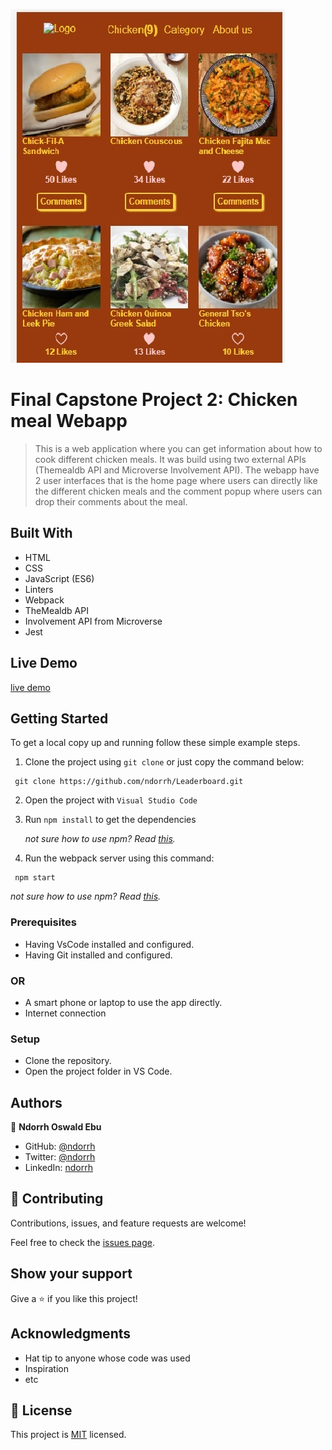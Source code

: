 ![](/projectimage.jpg)

# Final Capstone Project 2: Chicken meal Webapp
> This is a web application where you can get information about how to cook different chicken meals. It was build using two external APIs (Themealdb API and Microverse Involvement API).
> The webapp have 2 user interfaces that is the home page where users can directly like the different chicken meals and the comment popup where users can drop their comments about the meal.

## Built With

- HTML
- CSS
- JavaScript (ES6)
- Linters
- Webpack
- TheMealdb API
- Involvement API from Microverse
- Jest

## Live Demo
[live demo](https://ndorrh.github.io/FinalCapstoneJavascript/)


## Getting Started
To get a local copy up and running follow these simple example steps.
1. Clone the project using `git clone` or just copy the command below:
  ```
   git clone https://github.com/ndorrh/Leaderboard.git
   ```
2. Open the project with `Visual Studio Code`
3. Run `npm install` to get the dependencies

   *not sure how to use npm? Read [this](https://docs.npmjs.com/downloading-and-installing-node-js-and-npm).*
4. Run the webpack server using this command:
  ```
   npm start
   ```
  *not sure how to use npm? Read [this](https://docs.npmjs.com/downloading-and-installing-node-js-and-npm).*

### Prerequisites
- Having VsCode installed and configured.
- Having Git installed and configured.
### OR
- A smart phone or laptop to use the app directly.
- Internet connection

### Setup
- Clone the repository.
- Open the project folder in VS Code.

## Authors

👤 **Ndorrh Oswald Ebu**

- GitHub: [@ndorrh](https://github.com/ndorrh)
- Twitter: [@ndorrh](https://twitter.com/ndorrh)
- LinkedIn: [ndorrh](https://www.linkedin.com/in/ndorrh-oswald-ebu-82ab02236/)
## 🤝 Contributing

Contributions, issues, and feature requests are welcome!

Feel free to check the [issues page](https://github.com/ndorrh/leaderboard/issues).

## Show your support

Give a ⭐️ if you like this project!

## Acknowledgments

- Hat tip to anyone whose code was used
- Inspiration
- etc

## 📝 License

This project is [MIT](./LICENSE) licensed.
